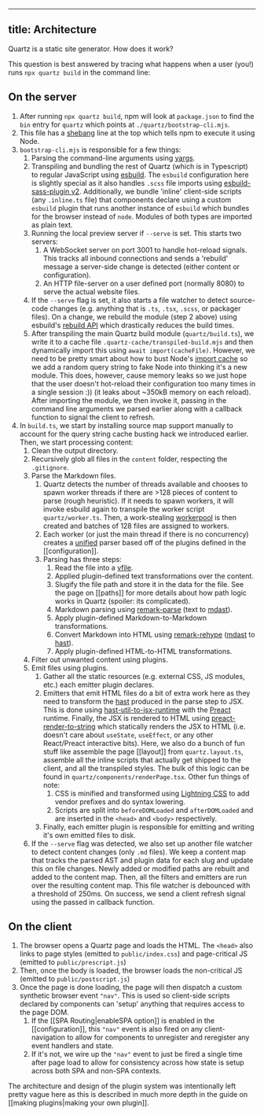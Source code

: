 ______________________________________________________________________

## title: Architecture

Quartz is a static site generator. How does it work?

This question is best answered by tracing what happens when a user (you!) runs `npx quartz build` in the command line:

## On the server

1. After running `npx quartz build`, npm will look at `package.json` to find the `bin` entry for `quartz` which points at `./quartz/bootstrap-cli.mjs`.
1. This file has a [shebang](<https://en.wikipedia.org/wiki/Shebang_(Unix)>) line at the top which tells npm to execute it using Node.
1. `bootstrap-cli.mjs` is responsible for a few things:
   1. Parsing the command-line arguments using [yargs](http://yargs.js.org/).
   1. Transpiling and bundling the rest of Quartz (which is in Typescript) to regular JavaScript using [esbuild](https://esbuild.github.io/). The `esbuild` configuration here is slightly special as it also handles `.scss` file imports using [esbuild-sass-plugin v2](https://www.npmjs.com/package/esbuild-sass-plugin). Additionally, we bundle 'inline' client-side scripts (any `.inline.ts` file) that components declare using a custom `esbuild` plugin that runs another instance of `esbuild` which bundles for the browser instead of `node`. Modules of both types are imported as plain text.
   1. Running the local preview server if `--serve` is set. This starts two servers:
      1. A WebSocket server on port 3001 to handle hot-reload signals. This tracks all inbound connections and sends a 'rebuild' message a server-side change is detected (either content or configuration).
      1. An HTTP file-server on a user defined port (normally 8080) to serve the actual website files.
   1. If the `--serve` flag is set, it also starts a file watcher to detect source-code changes (e.g. anything that is `.ts`, `.tsx`, `.scss`, or packager files). On a change, we rebuild the module (step 2 above) using esbuild's [rebuild API](https://esbuild.github.io/api/#rebuild) which drastically reduces the build times.
   1. After transpiling the main Quartz build module (`quartz/build.ts`), we write it to a cache file `.quartz-cache/transpiled-build.mjs` and then dynamically import this using `await import(cacheFile)`. However, we need to be pretty smart about how to bust Node's [import cache](https://github.com/nodejs/modules/issues/307) so we add a random query string to fake Node into thinking it's a new module. This does, however, cause memory leaks so we just hope that the user doesn't hot-reload their configuration too many times in a single session :)) (it leaks about ~350kB memory on each reload). After importing the module, we then invoke it, passing in the command line arguments we parsed earlier along with a callback function to signal the client to refresh.
1. In `build.ts`, we start by installing source map support manually to account for the query string cache busting hack we introduced earlier. Then, we start processing content:
   1. Clean the output directory.
   1. Recursively glob all files in the `content` folder, respecting the `.gitignore`.
   1. Parse the Markdown files.
      1. Quartz detects the number of threads available and chooses to spawn worker threads if there are >128 pieces of content to parse (rough heuristic). If it needs to spawn workers, it will invoke esbuild again to transpile the worker script `quartz/worker.ts`. Then, a work-stealing [workerpool](https://www.npmjs.com/package/workerpool) is then created and batches of 128 files are assigned to workers.
      1. Each worker (or just the main thread if there is no concurrency) creates a [unified](https://github.com/unifiedjs/unified) parser based off of the plugins defined in the \[\[configuration\]\].
      1. Parsing has three steps:
         1. Read the file into a [vfile](https://github.com/vfile/vfile).
         1. Applied plugin-defined text transformations over the content.
         1. Slugify the file path and store it in the data for the file. See the page on \[\[paths\]\] for more details about how path logic works in Quartz (spoiler: its complicated).
         1. Markdown parsing using [remark-parse](https://www.npmjs.com/package/remark-parse) (text to [mdast](https://github.com/syntax-tree/mdast)).
         1. Apply plugin-defined Markdown-to-Markdown transformations.
         1. Convert Markdown into HTML using [remark-rehype](https://github.com/remarkjs/remark-rehype) ([mdast](https://github.com/syntax-tree/mdast) to [hast](https://github.com/syntax-tree/hast)).
         1. Apply plugin-defined HTML-to-HTML transformations.
   1. Filter out unwanted content using plugins.
   1. Emit files using plugins.
      1. Gather all the static resources (e.g. external CSS, JS modules, etc.) each emitter plugin declares.
      1. Emitters that emit HTML files do a bit of extra work here as they need to transform the [hast](https://github.com/syntax-tree/hast) produced in the parse step to JSX. This is done using [hast-util-to-jsx-runtime](https://github.com/syntax-tree/hast-util-to-jsx-runtime) with the [Preact](https://preactjs.com/) runtime. Finally, the JSX is rendered to HTML using [preact-render-to-string](https://github.com/preactjs/preact-render-to-string) which statically renders the JSX to HTML (i.e. doesn't care about `useState`, `useEffect`, or any other React/Preact interactive bits). Here, we also do a bunch of fun stuff like assemble the page \[\[layout\]\] from `quartz.layout.ts`, assemble all the inline scripts that actually get shipped to the client, and all the transpiled styles. The bulk of this logic can be found in `quartz/components/renderPage.tsx`. Other fun things of note:
         1. CSS is minified and transformed using [Lightning CSS](https://github.com/parcel-bundler/lightningcss) to add vendor prefixes and do syntax lowering.
         1. Scripts are split into `beforeDOMLoaded` and `afterDOMLoaded` and are inserted in the `<head>` and `<body>` respectively.
      1. Finally, each emitter plugin is responsible for emitting and writing it's own emitted files to disk.
   1. If the `--serve` flag was detected, we also set up another file watcher to detect content changes (only `.md` files). We keep a content map that tracks the parsed AST and plugin data for each slug and update this on file changes. Newly added or modified paths are rebuilt and added to the content map. Then, all the filters and emitters are run over the resulting content map. This file watcher is debounced with a threshold of 250ms. On success, we send a client refresh signal using the passed in callback function.

## On the client

1. The browser opens a Quartz page and loads the HTML. The `<head>` also links to page styles (emitted to `public/index.css`) and page-critical JS (emitted to `public/prescript.js`)
1. Then, once the body is loaded, the browser loads the non-critical JS (emitted to `public/postscript.js`)
1. Once the page is done loading, the page will then dispatch a custom synthetic browser event `"nav"`. This is used so client-side scripts declared by components can 'setup' anything that requires access to the page DOM.
   1. If the \[\[SPA Routing|enableSPA option\]\] is enabled in the \[\[configuration\]\], this `"nav"` event is also fired on any client-navigation to allow for components to unregister and reregister any event handlers and state.
   1. If it's not, we wire up the `"nav"` event to just be fired a single time after page load to allow for consistency across how state is setup across both SPA and non-SPA contexts.

The architecture and design of the plugin system was intentionally left pretty vague here as this is described in much more depth in the guide on \[\[making plugins|making your own plugin\]\].
